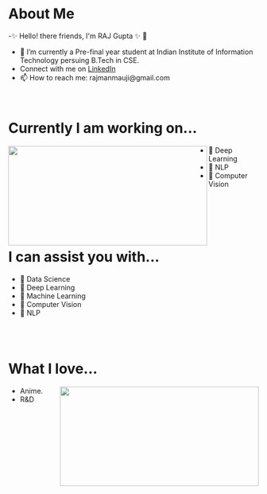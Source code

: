  <h1> About Me</h1>
 <p title=About Me>
-✨ Hello! there friends, I'm RAJ Gupta ✨ 👋 
<!-- <img align="right" width="400" height="200" src="https://media.giphy.com/media/sGsOdL0YWYK0xSvARV/giphy.gif">      -->
 
<ul>
<li>🔭 I’m currently a Pre-final year student at Indian Institute of Information Technology persuing B.Tech in CSE. </li>
<li>Connect with me on <a href="https://www.linkedin.com/in/raj-gupta-8a2a95194">LinkedIn </a></li>
<li> 📫 How to reach me: rajmanmauji@gmail.com </li>
 </ul> </p> 
 
 <br>
 <h1> Currently I am working on...</h1>
        <p title= What i love?>
 <img align="left" width="400" height="200" src="https://media.giphy.com/media/l4pTsNgkamxfk2ZLq/giphy.gif">
<!--   <img align="left" height="200" width="300" src="https://media.giphy.com/media/Uv0VUrAT6FtMQ/giphy.gif" > -->
 <ul>
<!--   <li>  🌱  Data Structures and Algorithms in JAVA </li>  -->
<li>  🌱  Deep Learning </li> 
<!-- <li> 👯 Data Science</li>  -->
   <li> 🌱 NLP</li> 
  <li> 🌱 Computer Vision</li> 
<!--   <li> 👯 Tableau</li> -->
<!--   <li> 🌱 ML and DL deployable projects.</li>  -->
 </ul>
 </p>
 <br> <br> <br> <br>
   <h1> I can assist you with...</h1>
  <p title=I can help you with...>
<!--  <img align="right" width="300" height="150" src="https://media.giphy.com/media/l4pTsNgkamxfk2ZLq/giphy.gif"> -->
 <ul>
 <li>  💬 Data Science </li>
  <li>  💬 Deep Learning </li>
<!--   <li>  💬Data Analytics </li> -->
 <li> 💬 Machine Learning </li>
   <li> 💬 Computer Vision </li>
  <li> 💬 NLP </li>
  </ul>
</p>
<br>  <br>  
  <h1> What I love...</h1>
  <p title=What I love ? >
  <ul>
 <img align="right" width="400" height="200" src="https://media.giphy.com/media/JVaKSg8soxqUg/giphy.gif" >
 
  <li> Anime. </li>
<li> R&D </li>
 
</ul>
</p>
<br>  <br>  


